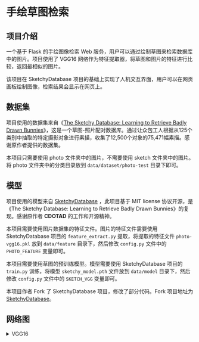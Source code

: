 # 手绘草图检索

## 项目介绍

一个基于 Flask 的手绘图像检索 Web 服务，用户可以通过绘制草图来检索数据库中的图片。项目使用了 VGG16 网络作为特征提取器，将草图和图片的特征进行比较，返回最相似的图片。

该项目在 SketchyDatabase 项目的基础上实现了人机交互界面，用户可以在网页画板绘制图像，检索结果会显示在网页上。

## 数据集

项目使用的数据集来自《[The Sketchy Database: Learning to Retrieve Badly Drawn Bunnies](https://www.cc.gatech.edu/~hays/tmp/sketchy-database.pdf)》，这是一个草图-照片配对数据库。通过让众包工人根据从125个类别中抽取的特定摄影对象进行素描，收集了12,500个对象的75,471幅素描。感谢原作者提供的数据集。

本项目只需要使用 photo 文件夹中的图片，不需要使用 sketch 文件夹中的图片。将 photo 文件夹中的分类目录放到 `data/dataset/photo-test` 目录下即可。

## 模型

项目使用的模型来自 [SketchyDatabase](https://github.com/CDOTAD/SketchyDatabase) ，此项目基于 MIT license 协议开源，是《The Sketchy Database: Learning to Retrieve Badly Drawn Bunnies》的复现。感谢原作者 **CDOTAD** 的工作和开源精神。

本项目需要使用图片数据集的特征文件。图片的特征文件需要使用 SketchyDatabase 项目的 `feature_extract.py` 提取，将提取的特征文件 `photo-vgg16.pkl` 放到 `data/feature` 目录下，然后修改 `config.py` 文件中的 `PHOTO_FEATURE` 变量即可。

本项目需要使用草图的预训练模型。模型需要使用 SketchyDatabase 项目的 `train.py` 训练，将模型 `sketchy_model.pth` 文件放到 `data/model` 目录下，然后修改 `config.py` 文件中的 `SKETCH_VGG` 变量即可。

本项目作者 Fork 了 SketchyDatabase 项目，修改了部分代码。Fork 项目地址为 [SketchyDatabase](https://github.com/HEX9CF/SketchyDatabase)。

## 网络图

<details>
<summary>VGG16</summary>

```mermaid
graph TD
    A[输入] --> B[卷积层 Conv2d 3, 64, 3x3]
    B --> C[激活函数 ReLU]
    C --> D[卷积层 Conv2d 64, 64, 3x3]
    D --> E[激活函数 ReLU]
    E --> F[池化层 MaxPool2d 2x2]
    F --> G[卷积层 Conv2d 64, 128, 3x3]
    G --> H[激活函数 ReLU]
    H --> I[卷积层 Conv2d 128, 128, 3x3]
    I --> J[激活函数 ReLU]
    J --> K[池化层 MaxPool2d 2x2]
    K --> L[卷积层 Conv2d 128, 256, 3x3]
    L --> M[激活函数 ReLU]
    M --> N[卷积层 Conv2d 256, 256, 3x3]
    N --> O[激活函数 ReLU]
    O --> P[卷积层 Conv2d 256, 256, 3x3]
    P --> Q[激活函数 ReLU]
    Q --> R[池化层 MaxPool2d 2x2]
    R --> S[卷积层 Conv2d 256, 512, 3x3]
    S --> T[激活函数 ReLU]
    T --> U[卷积层 Conv2d 512, 512, 3x3]
    U --> V[激活函数 ReLU]
    V --> W[卷积层 Conv2d 512, 512, 3x3]
    W --> X[激活函数 ReLU]
    X --> Y[池化层 MaxPool2d 2x2]
    Y --> Z[卷积层 Conv2d 512, 512, 3x3]
    Z --> AA[激活函数 ReLU]
    AA --> AB[卷积层 Conv2d 512, 512, 3x3]
    AB --> AC[激活函数 ReLU]
    AC --> AD[卷积层 Conv2d 512, 512, 3x3]
    AD --> AE[激活函数 ReLU]
    AE --> AF[池化层 MaxPool2d 2x2]
    AF --> AG[自适应平均池化层 AdaptiveAvgPool2d 1x1]
    AG --> AH[展平 Flatten]
    AH --> AI[全连接层 Linear 512, 4096]
    AI --> AJ[激活函数 ReLU]
    AJ --> AK[Dropout]
    AK --> AL[全连接层 Linear 4096, 4096]
    AL --> AM[激活函数 ReLU]
    AM --> AN[Dropout]
    AN --> AO[全连接层 Linear 4096, 1000]
    AO --> AP[输出]
```
</details>
